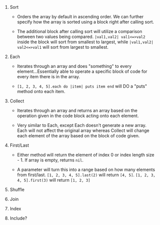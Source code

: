 1. Sort
   
   + Orders the array by default in ascending order. We can further specify how the array is sorted using a block right after calling sort.

   + The additional block after calling sort will utilize a comparison between two values being compared. `|val1,val2| val1<=>val2` inside the block will sort from smallest to largest, while `|val1,val2| val2<=>val1` will sort from largest to smallest.

2. Each

   + Iterates through an array and does "something" to every element...Essentially able to operate a specific block of code for every item there is in the array.

   + `[1, 2, 3, 4, 5].each do |item| puts item end` will DO a "puts" method onto each item.

3. Collect
   
   + Iterates through an array and returns an array based on the operation given in the code block acting onto each element.

   + Very similar to Each, except Each doesn't generate a new array. Each will not affect the original array whereas Collect will change each element of the array based on the block of code given.

4. First/Last

   + Either method will return the element of index 0 or index length size - 1. If array is empty, returns `nil`.

   + A parameter will turn this into a range based on how many elements from first/last. `[1, 2, 3, 4, 5].last(2)` will return `[4, 5]`. `[1, 2, 3, 4, 5].first(3)` will return `[1, 2, 3]`
   
5. Shuffle
6. Join
7. Index
8. Include?